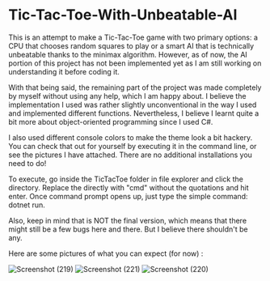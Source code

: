 # Tic-Tac-Toe-With-Unbeatable-AI
This is an attempt to make a Tic-Tac-Toe game with two primary options: a CPU that chooses random squares to play or a smart AI that is technically unbeatable thanks to the minimax algorithm. However, as of now, the AI portion of this project has not been implemented yet as I am still working on understanding it before coding it.

With that being said, the remaining part of the project was made completely by myself without using any help, which I am happy about. I believe the implementation I used was rather slightly unconventional in the way I used and implemented different functions. Nevertheless, I believe I learnt quite a bit more about object-oriented programming since I used C#.

I also used different console colors to make the theme look a bit hackery. You can check that out for yourself by executing it in the command line, or see the pictures I have attached. There are no additional installations you need to do!

To execute, go inside the TicTacToe folder in file explorer and click the directory. Replace the directly with "cmd" without the quotations and hit enter. Once command prompt opens up, just type the simple command: dotnet run. 

Also, keep in mind that is NOT the final version, which means that there might still be a few bugs here and there. But I believe there shouldn't be any.

Here are some pictures of what you can expect (for now) : 

![Screenshot (219)](https://github.com/ritz10001/Tic-Tac-Toe-With-Unbeatable-AI/assets/87536301/13a8ab3d-1172-46fe-b37b-d49aba6399dc)
![Screenshot (221)](https://github.com/ritz10001/Tic-Tac-Toe-With-Unbeatable-AI/assets/87536301/c05c0593-a655-45c2-a2bc-7207b9c06a44)
![Screenshot (220)](https://github.com/ritz10001/Tic-Tac-Toe-With-Unbeatable-AI/assets/87536301/f5e627c6-bb04-4f35-aa6a-6b87d9460c93)







